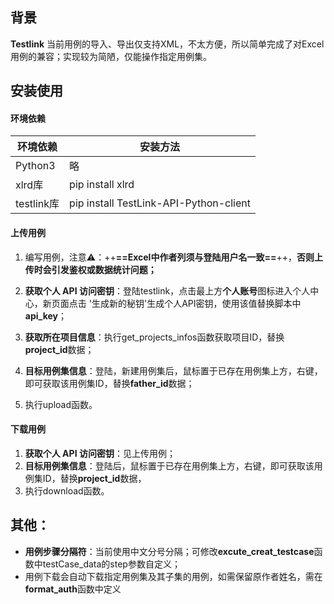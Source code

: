 ## 背景
 **Testlink** 当前用例的导入、导出仅支持XML，不太方便，所以简单完成了对Excel用例的兼容；实现较为简陋，仅能操作指定用例集。
 
## 安装使用
#### 环境依赖

环境依赖 |安装方法
---|---|
Python3 |略
xlrd库 | pip install xlrd
testlink库 | pip install TestLink-API-Python-client


#### 上传用例
1. 编写用例，注意⚠️：++**==Excel中作者列须与登陆用户名一致==**++，**否则上传时会引发鉴权或数据统计问题；**

2. **获取个人 API 访问密钥**：登陆testlink，点击最上方**个人账号**图标进入个人中心，新页面点击 '生成新的秘钥'生成个人API密钥，使用该值替换脚本中**api_key**；

3. **获取所在项目信息**：执行get_projects_infos函数获取项目ID，替换**project_id**数据；

4. **目标用例集信息**：登陆，新建用例集后，鼠标置于已存在用例集上方，右键，即可获取该用例集ID，替换**father_id**数据；

5. 执行upload函数。

#### 下载用例
1. **获取个人 API 访问密钥**：见上传用例；
2. **目标用例集信息**：登陆后，鼠标置于已存在用例集上方，右键，即可获取该用例集ID，替换**project_id**数据，
3. 执行download函数。

## 其他：
- **用例步骤分隔符**：当前使用中文分号分隔；可修改**excute_creat_testcase**函数中testCase_data的step参数自定义；
- 用例下载会自动下载指定用例集及其子集的用例，如需保留原作者姓名，需在**format_auth**函数中定义